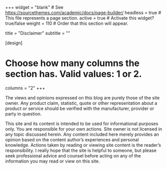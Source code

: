 +++
widget = "blank"  # See https://sourcethemes.com/academic/docs/page-builder/
headless = true  # This file represents a page section.
active = true  # Activate this widget? true/false
weight = 110  # Order that this section will appear.

title = "Disclaimer"
subtitle = ""

[design]
  # Choose how many columns the section has. Valid values: 1 or 2.
  columns = "2"
+++

The views and opinions expressed on this blog are purely those of the site
owner.  Any product claim, statistic, quote or other representation about a
product or service should be verified with the manufacturer, provider or party
in question.

This site and its content is intended to be used for informational purposes
only. You are responsible for your own actions.  Site owner is not licensed
in any topic discussed herein.  Any content included here merely provides an
opinion based on the content author’s experiences and personal knowledge.
Actions taken by reading or viewing site content is the reader’s responsibility.
I really hope that the site is helpful to someone, but please seek professional
advice and counsel before acting on any of the information you may read or view
on this site.
